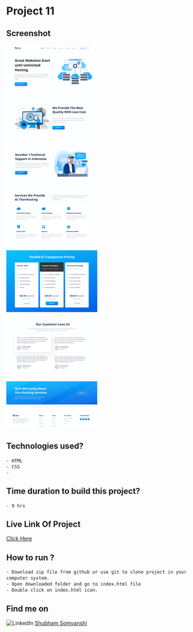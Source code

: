 # Project 11

## Screenshot

![Project-Screenshot](11.png)

## Technologies used?

    - HTML
    - CSS
    - 

## Time duration to build this project?

    - 9 hrs
## Live Link Of Project

[Click Here](https://project-11-hosting-website-sj9d.vercel.app/)

## How to run ?

    - Download zip file from github or use git to clone project in your computer system.
    - Open downloaded folder and go to index.html file
    - Double click on index.html icon.

## Find me on

![LinkedIn](https://img.shields.io/badge/LinkedIn-Connect-green) [Shubham Somvanshi](https://www.linkedin.com/in/shubham-somvanshi-778193135/)
